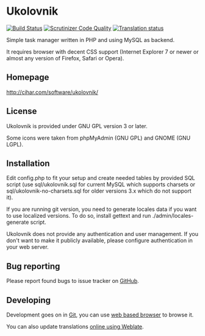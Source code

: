 # Ukolovnik

[![Build Status](https://travis-ci.org/nijel/ukolovnik.svg?branch=master)](https://travis-ci.org/nijel/ukolovnik)
[![Scrutinizer Code Quality](https://scrutinizer-ci.com/g/nijel/ukolovnik/badges/quality-score.png?b=master)](https://scrutinizer-ci.com/g/nijel/ukolovnik/?branch=master)
[![Translation status](https://hosted.weblate.org/widgets/ukolovnik/-/svg-badge.svg)](https://hosted.weblate.org/engage/ukolovnik/?utm_source=widget)

Simple task manager written in PHP and using MySQL as backend. 

It requires browser with decent CSS support (Internet Explorer 7 or
newer or almost any version of Firefox, Safari or Opera).


## Homepage

http://cihar.com/software/ukolovnik/


## License

Ukolovnik is provided under GNU GPL version 3 or later.

Some icons were taken from phpMyAdmin (GNU GPL) and GNOME (GNU LGPL).


## Installation

Edit config.php to fit your setup and create needed tables by provided
SQL script (use sql/ukolovnik.sql for current MySQL which supports
charsets or sql/ukolovnik-no-charsets.sql for older versions 3.x which
do not support it).

If you are running git version, you need to generate locales data if you
want to use localized versions. To do so, install gettext and run
./admin/locales-generate script.

Ukolovnik does not provide any authentication and user management. If
you don't want to make it publicly available, please configure
authentication in your web server.

## Bug reporting

Please report found bugs to issue tracker on [GitHub][1].


## Developing

Development goes on in [Git][2], you can use [web based browser][3] to
browse it.

You can also update translations [online using Weblate][4].

[1]: https://github.com/nijel/ukolovnik/issues
[2]: git://github.com/nijel/ukolovnik.git
[3]: https://github.com/nijel/ukolovnik
[4]: https://hosted.weblate.org/projects/ukolovnik/
